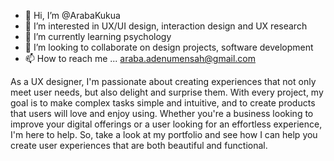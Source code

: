 - 👋 Hi, I’m @ArabaKukua
- 👀 I’m interested in UX/UI design, interaction design and UX research
- 🌱 I’m currently learning psychology
- 💞️ I’m looking to collaborate on design projects, software development
- 📫 How to reach me ... araba.adenumensah@gmail.com


As a UX designer, I'm passionate about creating experiences that not only meet user needs, but also delight and surprise them. With every project, my goal is to make complex tasks simple and intuitive, and to create products that users will love and enjoy using. Whether you're a business looking to improve your digital offerings or a user looking for an effortless experience, I'm here to help. So, take a look at my portfolio and see how I can help you create user experiences that are both beautiful and functional.

<!---
ArabaKukua/ArabaKukua is a ✨ special ✨ repository because its `README.md` (this file) appears on your GitHub profile.
You can click the Preview link to take a look at your changes.
--->
